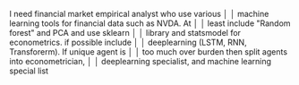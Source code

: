 I need financial market empirical analyst who use various          │
│   machine learning tools for financial data such as NVDA. At         │
│   least include "Random forest" and PCA and use sklearn              │
│   library and statsmodel for econometrics. if possible include       │
│   deeplearning (LSTM, RNN, Transforerm). If unique agent is          │
│   too much over burden then split agents into econometrician,        │
│   deeplearning specialist, and machine learning special list      
